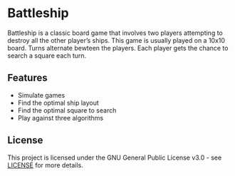 # Battleship
Battleship is a classic board game that involves two players attempting to destroy all the other player’s ships. This game is usually played on a 10x10 board. Turns alternate bewteen the players. Each player gets the chance to search a square each turn.

## Features
- Simulate games
- Find the optimal ship layout
- Find the optimal square to search
- Play against three algorithms

## License
This project is licensed under the GNU General Public License v3.0 - see [LICENSE](https://github.com/asdia0/Battleship/blob/main/LICENSE) for more details.
